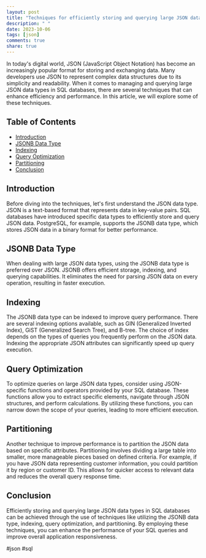 ```yaml
---
layout: post
title: "Techniques for efficiently storing and querying large JSON data types in SQL"
description: " "
date: 2023-10-06
tags: [json]
comments: true
share: true
---
```


In today's digital world, JSON (JavaScript Object Notation) has become an increasingly popular format for storing and exchanging data. Many developers use JSON to represent complex data structures due to its simplicity and readability. When it comes to managing and querying large JSON data types in SQL databases, there are several techniques that can enhance efficiency and performance. In this article, we will explore some of these techniques.

## Table of Contents
- [Introduction](#introduction)
- [JSONB Data Type](#jsonb-data-type)
- [Indexing](#indexing)
- [Query Optimization](#query-optimization)
- [Partitioning](#partitioning)
- [Conclusion](#conclusion)

## Introduction
Before diving into the techniques, let's first understand the JSON data type. JSON is a text-based format that represents data in key-value pairs. SQL databases have introduced specific data types to efficiently store and query JSON data. PostgreSQL, for example, supports the JSONB data type, which stores JSON data in a binary format for better performance.

## JSONB Data Type
When dealing with large JSON data types, using the JSONB data type is preferred over JSON. JSONB offers efficient storage, indexing, and querying capabilities. It eliminates the need for parsing JSON data on every operation, resulting in faster execution.

## Indexing
The JSONB data type can be indexed to improve query performance. There are several indexing options available, such as GIN (Generalized Inverted Index), GiST (Generalized Search Tree), and B-tree. The choice of index depends on the types of queries you frequently perform on the JSON data. Indexing the appropriate JSON attributes can significantly speed up query execution.

## Query Optimization
To optimize queries on large JSON data types, consider using JSON-specific functions and operators provided by your SQL database. These functions allow you to extract specific elements, navigate through JSON structures, and perform calculations. By utilizing these functions, you can narrow down the scope of your queries, leading to more efficient execution.

## Partitioning
Another technique to improve performance is to partition the JSON data based on specific attributes. Partitioning involves dividing a large table into smaller, more manageable pieces based on defined criteria. For example, if you have JSON data representing customer information, you could partition it by region or customer ID. This allows for quicker access to relevant data and reduces the overall query response time.

## Conclusion
Efficiently storing and querying large JSON data types in SQL databases can be achieved through the use of techniques like utilizing the JSONB data type, indexing, query optimization, and partitioning. By employing these techniques, you can enhance the performance of your SQL queries and improve overall application responsiveness.

#json #sql